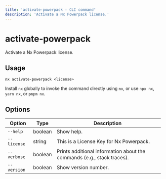 ```yaml
---
title: 'activate-powerpack - CLI command'
description: 'Activate a Nx Powerpack license.'
---
```


# activate-powerpack

Activate a Nx Powerpack license.

## Usage

```shell
nx activate-powerpack <license>
```

Install `nx` globally to invoke the command directly using `nx`, or use `npx nx`, `yarn nx`, or `pnpm nx`.

## Options

| Option      | Type    | Description                                                            |
| ----------- | ------- | ---------------------------------------------------------------------- |
| `--help`    | boolean | Show help.                                                             |
| `--license` | string  | This is a License Key for Nx Powerpack.                                |
| `--verbose` | boolean | Prints additional information about the commands (e.g., stack traces). |
| `--version` | boolean | Show version number.                                                   |
